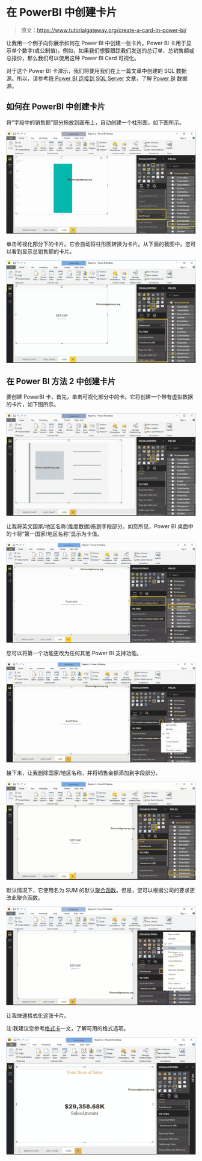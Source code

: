 # 在 PowerBI 中创建卡片

> 原文：<https://www.tutorialgateway.org/create-a-card-in-power-bi/>

让我用一个例子向你展示如何在 Power BI 中创建一张卡片。Power BI 卡用于显示单个数字(或公制值)。例如，如果我们想要跟踪我们发送的总订单、总销售额或总报价，那么我们可以使用这种 Power BI Card 可视化。

对于这个 Power BI 卡演示，我们将使用我们在上一篇文章中创建的 SQL 数据源。所以，请参考[将 Power BI 连接到 SQL Server](https://www.tutorialgateway.org/connect-power-bi-to-sql-server/) 文章，了解 [Power BI](https://www.tutorialgateway.org/power-bi-tutorial/) 数据源。

## 如何在 PowerBI 中创建卡片

将“字段中的销售额”部分拖放到画布上，自动创建一个柱形图，如下图所示。

![Create a Card in Power BI 1](img/f7979ae7408b80b463935c10c7c88432.png)

单击可视化部分下的卡片。它会自动将柱形图转换为卡片。从下面的截图中，您可以看到显示总销售额的卡片。

![Create a Card in Power BI 2](img/c05a562ab1a814949ad6429e37ba2e5d.png)

## 在 Power BI 方法 2 中创建卡片

要创建 PowerBI 卡，首先，单击可视化部分中的卡。它将创建一个带有虚拟数据的卡片，如下图所示。

![Create a Card in Power BI 3](img/85f989ae96f676cf509dd62ab604184a.png)

让我将英文国家/地区名称(维度数据)拖到字段部分。如您所见，Power BI 桌面中的卡将“第一国家/地区名称”显示为卡值。

![Create a Card in Power BI 4](img/a9cfcfc1f0f8e9ce0529365b8d6352df.png)

您可以将第一个功能更改为任何其他 Power BI 支持功能。

![Create a Card in Power BI 5](img/fa82de20e833b8a3eb0e8d1ff23dba98.png)

接下来，让我删除国家/地区名称，并将销售金额添加到字段部分。

![Create a Card in Power BI 6](img/e223b5bc04119ea0be0aae6f3aa4ec84.png)

默认情况下，它使用名为 SUM 的默认[聚合函数](https://www.tutorialgateway.org/sql-aggregate-functions/)。但是，您可以根据公司的要求更改此聚合函数。

![Create a Card in Power BI 7](img/709014e6c02361a92db54c17895a99ee.png)

让我快速格式化这张卡片。

注:我建议您参考[格式卡](https://www.tutorialgateway.org/format-power-bi-card/)一文，了解可用的格式选项。

![Create a Card in Power BI 8](img/6c5801ca4158589a83be1a7454484f68.png)